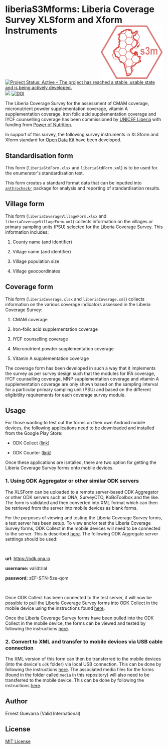 # liberiaS3Mforms: Liberia Coverage Survey XLSform and Xform Instruments <img src="figures/s3m_neg.png" align="right" />

[![Project Status: Active – The project has reached a stable, usable state and is being actively developed.](https://www.repostatus.org/badges/latest/active.svg)](https://www.repostatus.org/#active)
![](https://img.shields.io/github/downloads/validmeasures/liberiaS3Mforms/total.svg)
[![DOI](https://zenodo.org/badge/143430021.svg)](https://zenodo.org/badge/latestdoi/143430021)

The Liberia Coverage Survey for the assessment of CMAM coverage, micronutrient powder supplementation coverage, vitamin A supplementation coverage, iron folic acid supplementation coverage and IYCF counselling coverage has been commissioned by [UNICEF Liberia](https://www.unicef.org/liberia/) with funding from [Power of Nutrition](http://www.powerofnutrition.org/).

In support of this survey, the following survey instruments in XLSform and Xform standard for [Open Data Kit](https://opendatakit.org/) have been developed.

## Standardisation form

This form (`liberiaStdForm.xlsx` and `liberiaStdForm.xml`) is to be used for the enumerator's standardisation test.

This form creates a standard format data that can be inputted into [`anthrocheckr`](https://github.com/nutriverse/anthrocheckr) package for analysis and reporting of standardisation results.

## Village form

This form (`liberiaCoverageVillageForm.xlsx` and `liberiaCoverageVillageForm.xml`) collects information on the villages or primary sampling units (PSU) selected for the Liberia Coverage Survey. This information includes:

1. County name (and identifier)

2. Village name (and identifier)

3. Village population size 

4. Village geocoordinates

## Coverage form

This form (`liberiaCoverage.xlsx` and `liberiaCoverage.xml`) collects information on the various coverage indicators assessed in the Liberia Coverage Survey:

1. CMAM coverage

2. Iron-folic acid supplementation coverage

3. IYCF counselling coverage

4. Micronutrient powder supplementation coverage

5. Vitamin A supplementation coverage

The coverage form has been developed in such a way that it implements the survey as per survey design such that the modules for IFA coverage, IYCF counselling coverage, MNP supplementation coverage and vitamin A supplementation coverage are only shown based on the sampling interval for a particular primary sampling unit (PSU) and based on the different eligibitlity requirements for each coverage survey module.

## Usage

For those wanting to test out the forms on their own Android mobile devices, the following applications need to be downloaded and installed from the Google Play Store:

* ODK Collect ([link](https://play.google.com/store/apps/details?id=org.odk.collect.android&hl=en_GB))

* ODK Counter ([link](https://play.google.com/store/apps/details?id=org.opendatakit.counter&hl=en_GB))

Once these applications are isntalled, there are two option for getting the Liberia Coverage Survey forms onto mobile devices.

### 1. Using ODK Aggregator or other similar ODK servers
The XLSForm can be uploaded to a remote server-based ODK Aggregator or other ODK servers such as ONA, SurveyCTO, KoBoToolbox and the like. The form is validated and then converted into XML format which can then be retrieved from the server into mobile devices as blank forms.

For the purposes of viewing and testing the Liberia Coverage Survey forms, a test server has been setup. To view and/or test the Liberia Coverage Survey forms, ODK Collect in the mobile devices will need to be connected to the server. This is described [here](https://docs.opendatakit.org/collect-connect-aggregate/). The following ODK Aggregate server setttings should be used:

&nbsp;

**url**: https://odk.ona.io

**username:** validtrial

**password:** zEF-STN-5ze-qom

&nbsp;

Once ODK Collect has been connected to the test server, it will now be possible to pull the Liberia Coverage Survey forms into ODK Collect in the mobile device using the instructions found [here](https://docs.opendatakit.org/collect-forms/).

Once the Liberia Coverage Survey forms have been pulled into the ODK Collect in the mobile device, the forms can be viewed and tested by following the instructions [here](https://docs.opendatakit.org/collect-filling-forms/).

### 2. Convert to XML and transfer to mobile devices via USB cable connection
The XML version of this form can then be transferred to the mobile devices (into the device's `odk` folder) via local USB connection. This can be done by following the instructions [here](https://docs.opendatakit.org/collect-forms/#loading-forms-directly). The associated media files for the forms (found in the folder called `media` in this repository) will also need to be transferred to the mobile device. This can be done by following the instructions [here](https://docs.opendatakit.org/collect-forms/#loading-form-media). 

## Author
Ernest Guevarra (Valid International)

## License
[MIT License](https://github.com/validmeasures/liberiaS3Mforms/blob/master/LICENSE.md)
